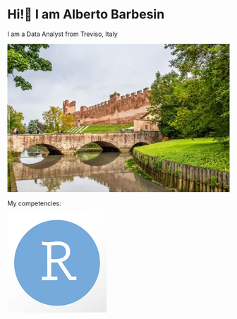 # Hi!👋 I am Alberto Barbesin
I am a Data Analyst from Treviso, Italy

![Image Alt text](/images/castelfranco.png)


My competencies:


![Image Alt text](/images/R_image.png)
